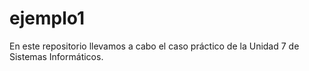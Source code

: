 # ejemplo1
En este repositorio llevamos a cabo el caso práctico de la Unidad 7 de Sistemas Informáticos.
